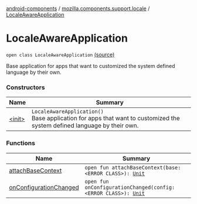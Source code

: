 [android-components](../../index.md) / [mozilla.components.support.locale](../index.md) / [LocaleAwareApplication](./index.md)

# LocaleAwareApplication

`open class LocaleAwareApplication` [(source)](https://github.com/mozilla-mobile/android-components/blob/master/components/support/locale/src/main/java/mozilla/components/support/locale/LocaleAwareApplication.kt#L14)

Base application for apps that want to customized the system defined language by their own.

### Constructors

| Name | Summary |
|---|---|
| [&lt;init&gt;](-init-.md) | `LocaleAwareApplication()`<br>Base application for apps that want to customized the system defined language by their own. |

### Functions

| Name | Summary |
|---|---|
| [attachBaseContext](attach-base-context.md) | `open fun attachBaseContext(base: <ERROR CLASS>): `[`Unit`](https://kotlinlang.org/api/latest/jvm/stdlib/kotlin/-unit/index.html) |
| [onConfigurationChanged](on-configuration-changed.md) | `open fun onConfigurationChanged(config: <ERROR CLASS>): `[`Unit`](https://kotlinlang.org/api/latest/jvm/stdlib/kotlin/-unit/index.html) |
